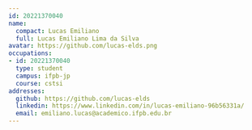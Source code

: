 ```yaml
---
id: 20221370040
name:
  compact: Lucas Emiliano
  full: Lucas Emiliano Lima da Silva
avatar: https://github.com/lucas-elds.png
occupations:
- id: 20221370040
  type: student
  campus: ifpb-jp
  course: cstsi
addresses:
  github: https://github.com/lucas-elds
  linkedin: https://www.linkedin.com/in/lucas-emiliano-96b56331a/
  email: emiliano.lucas@academico.ifpb.edu.br
---
```

